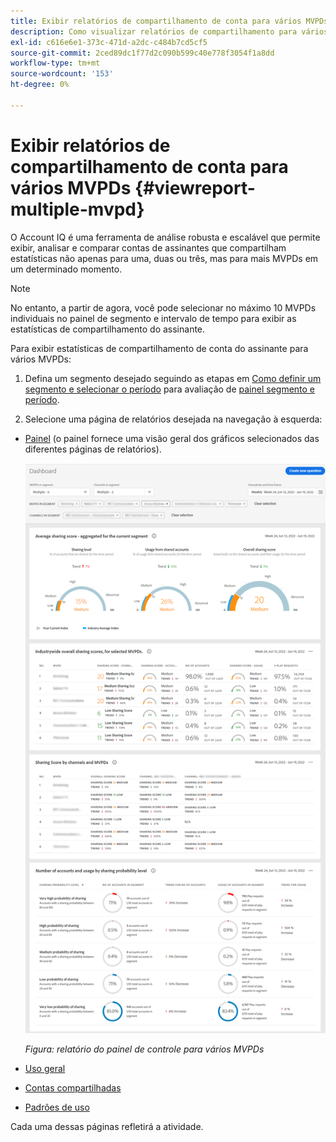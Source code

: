 ```yaml
---
title: Exibir relatórios de compartilhamento de conta para vários MVPDs
description: Como visualizar relatórios de compartilhamento para vários MVPDs.
exl-id: c616e6e1-373c-471d-a2dc-c484b7cd5cf5
source-git-commit: 2ced89dc1f77d2c090b599c40e778f3054f1a8dd
workflow-type: tm+mt
source-wordcount: '153'
ht-degree: 0%

---
```


# Exibir relatórios de compartilhamento de conta para vários MVPDs {#viewreport-multiple-mvpd}

O Account IQ é uma ferramenta de análise robusta e escalável que permite exibir, analisar e comparar contas de assinantes que compartilham estatísticas não apenas para uma, duas ou três, mas para mais MVPDs em um determinado momento.

>[!NOTE]
>
>No entanto, a partir de agora, você pode selecionar no máximo 10 MVPDs individuais no painel de segmento e intervalo de tempo para exibir as estatísticas de compartilhamento do assinante.

Para exibir estatísticas de compartilhamento de conta do assinante para vários MVPDs:

1. Defina um segmento desejado seguindo as etapas em [Como definir um segmento e selecionar o período](/help/accountiq/howto-select-segment-timeframe.md) para avaliação de [painel segmento e período](/help/accountiq/segments-timeframe.md).

1. Selecione uma página de relatórios desejada na navegação à esquerda:

* [Painel](/help/accountiq/dashboard.md) (o painel fornece uma visão geral dos gráficos selecionados das diferentes páginas de relatórios).

  ![](assets/mult-mvpds-dashboard.png)

  *Figura: relatório do painel de controle para vários MVPDs*

* [Uso geral](/help/accountiq/general-usage-reports.md)

* [Contas compartilhadas](/help/accountiq/shared-acc-reports.md)

* [Padrões de uso](/help/accountiq/usage-patterns.md)

Cada uma dessas páginas refletirá a atividade.
